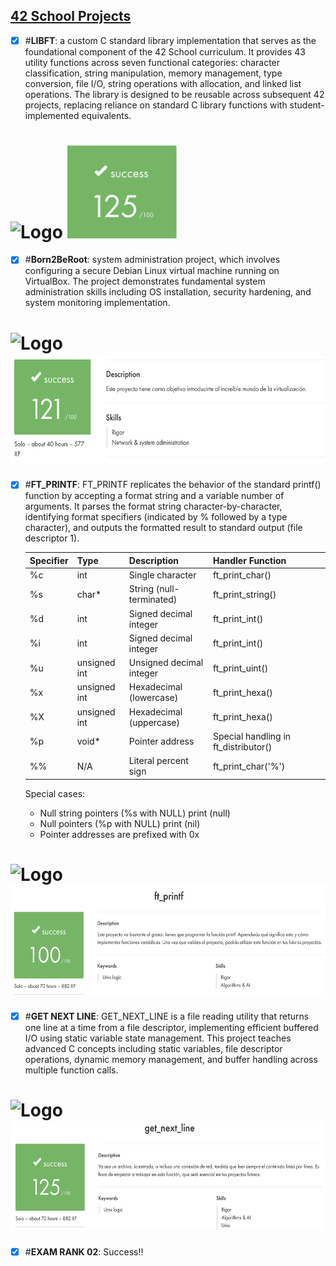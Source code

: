 ## <u>42 School Projects</u>

- [X] #**LIBFT**: a custom C standard library implementation that serves as the foundational component of the 42 School curriculum. It provides 43 utility functions across seven functional categories: character classification, string manipulation, memory management, type conversion, file I/O, string operations with allocation, and linked list operations. The library is designed to be reusable across subsequent 42 projects, replacing reliance on standard C library functions with student-implemented equivalents.

<img src="https://github.com/arlotetxu/42_Badges/blob/main/libft_bonus.webp" alt="Logo" height="175"/> <img src="libft/libft_mark.png" alt="Logo" width="175"/>
==

- [X] #**Born2BeRoot**: system administration project, which involves configuring a secure Debian Linux virtual machine running on VirtualBox. The project demonstrates fundamental system administration skills including OS installation, security hardening, and system monitoring implementation.

<img src="https://github.com/arlotetxu/42_Badges/blob/main/born2beroot_bonus.webp" alt="Logo" height="175"/> <img src="born2beroot/born2beroot_mark.png" alt="Logo" height="175"/>
==

- [X] #**FT_PRINTF**: FT_PRINTF replicates the behavior of the standard printf() function by accepting a format string and a variable number of arguments. It parses the format string character-by-character, identifying format specifiers (indicated by % followed by a type character), and outputs the formatted result to standard output (file descriptor 1).

  | Specifier | Type         | Description              | Handler Function                     |   |
  |-----------|--------------|--------------------------|--------------------------------------|---|
  | %c        | int          | Single character         | ft_print_char()                      |   |
  | %s        | char*        | String (null-terminated) | ft_print_string()                    |   |
  | %d        | int          | Signed decimal integer   | ft_print_int()                       |   |
  | %i        | int          | Signed decimal integer   | ft_print_int()                       |   |
  | %u        | unsigned int | Unsigned decimal integer | ft_print_uint()                      |   |
  | %x        | unsigned int | Hexadecimal (lowercase)  | ft_print_hexa()                      |   |
  | %X        | unsigned int | Hexadecimal (uppercase)  | ft_print_hexa()                      |   |
  | %p        | void*        | Pointer address          | Special handling in ft_distributor() |   |
  | %%        | N/A          | Literal percent sign     | ft_print_char('%')                   |   |

  Special cases:

  - Null string pointers (%s with NULL) print (null)
  - Null pointers (%p with NULL) print (nil)
  - Pointer addresses are prefixed with 0x

<img src="https://github.com/arlotetxu/42_Badges/blob/main/ft_printf.webp" alt="Logo" height="175"/> <img src="ft_printf/ft_printf_mark.png" alt="Logo" height="175"/>
==

- [X] #**GET NEXT LINE**: GET_NEXT_LINE is a file reading utility that returns one line at a time from a file descriptor, implementing efficient buffered I/O using static variable state management. This project teaches advanced C concepts including static variables, file descriptor operations, dynamic memory management, and buffer handling across multiple function calls.

<img src="https://github.com/arlotetxu/42_Badges/blob/main/get_next_line_bonus_max.webp" alt="Logo" height="175"/> <img src="get_next_line/get_next_line_mark.png" alt="Logo" height="175"/>
==

- [X] #**EXAM RANK 02**: Success!!
 
